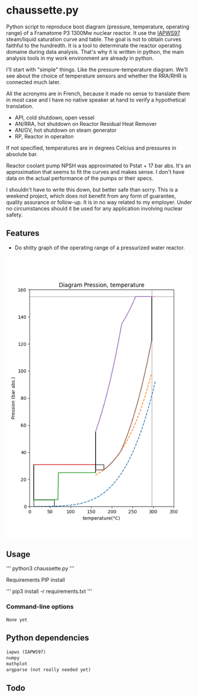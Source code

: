 # chaussette.py

Python script to reproduce boot diagram (pressure, temperature, operating range) of a Framatome P3 1300Mw nuclear reactor.
It use the [IAPWS97](http://www.iapws.org/) steam/liquid saturation curve and table. The goal is not to obtain curves faithful to the hundredth. 
It is a tool to determinate the reactor operating domaine during data analysis. That's why it is written in python, the main analysis 
tools in my work environment are already in python.

I'll start with "simple" things. Like the pressure-temperature diagram. We'll see about the choice of temperature sensors and 
whether the RRA/RHR is connected much later.

All the acronyms are in French, because it made no sense to translate them in most case and I have no native speaker at hand to verify a 
hypothetical translation. 

- API, cold shutdown, open vessel 
- AN/RRA, hot shutdown on Reactor Residual Heat Remover
- AN/GV, hot shutdown on steam generator
- RP, Reactor in operaiton 

If not specified, temperatures are in degrees Celcius and pressures in absolute bar.

Reactor coolant pump NPSH was approximated to Pstat + 17 bar abs. It's an approximation that seems to fit the curves and makes sense. 
I don't have data on the actual performance of the pumps or their specs. 

I shouldn't have to write this down, but better safe than sorry.
This is a weekend project, which does not benefit from any form of guarantee, quality assurance or follow-up. It is in no way related to my employer. 
Under no circumstances should it be used for any application involving nuclear safety.  

## Features

* Do shitty graph of the operating range of a pressurized water reactor.

![Figure_1.png](Figure_1.png)

## Usage
'''
python3 chaussette.py
'''

Requirements PIP install 

'''
pip3 install -r requirements.txt
'''

### Command-line options

```
None yet
```

## Python dependencies

```
iapws (IAPWS97)
numpy
mathplot
argparse (not really needed yet)
```

## Todo
 
